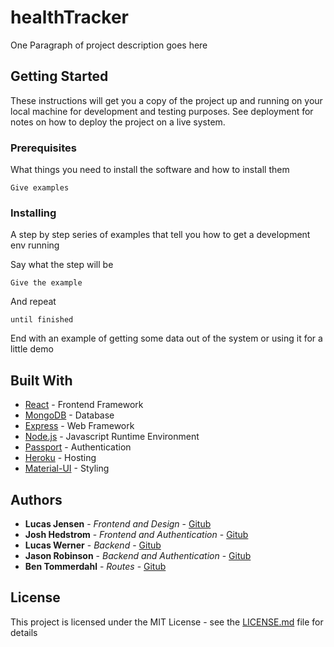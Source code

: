 # healthTracker

One Paragraph of project description goes here

## Getting Started

These instructions will get you a copy of the project up and running on your local machine for development and testing purposes. See deployment for notes on how to deploy the project on a live system.

### Prerequisites

What things you need to install the software and how to install them

```
Give examples
```

### Installing

A step by step series of examples that tell you how to get a development env running

Say what the step will be

```
Give the example
```

And repeat

```
until finished
```

End with an example of getting some data out of the system or using it for a little demo



## Built With

* [React](https://reactjs.org/) - Frontend Framework
* [MongoDB](https://www.mongodb.com/) - Database
* [Express](https://expressjs.com/) - Web Framework
* [Node.js](https://nodejs.org/en/) - Javascript Runtime Environment
* [Passport](https://http://www.passportjs.org/) - Authentication
* [Heroku](https://http://heroku.com/) - Hosting
* [Material-UI](https://http://material-ui.com/) - Styling

## Authors

* **Lucas Jensen** - *Frontend and Design* - [Gitub](https://github.com/lucasjensen56)
* **Josh Hedstrom** - *Frontend and Authentication* - [Gitub](https://github.com/joshhedstrom)
* **Lucas Werner** - *Backend* - [Gitub](https://github.com/lwerner27)
* **Jason Robinson** - *Backend and Authentication* - [Gitub](https://github.com/jasonrobnson)
* **Ben Tommerdahl** - *Routes* - [Gitub](https://github.com/btommer2017)

## License

This project is licensed under the MIT License - see the [LICENSE.md](LICENSE.md) file for details